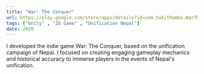```yaml
---
title: "War: The Conquer"
url: https://play.google.com/store/apps/details?id=com.SubitRambo.WarTheConquers&pcampaignid=web_share
tags: ["Unity" , "2D Game" , "Unification Nepal"]
date: 2020
---
```


I developed the indie game War: The Conquer, based on the unification campaign of Nepal. I focused on creating engaging gameplay mechanics and historical accuracy to immerse players in the events of Nepal's unification.
